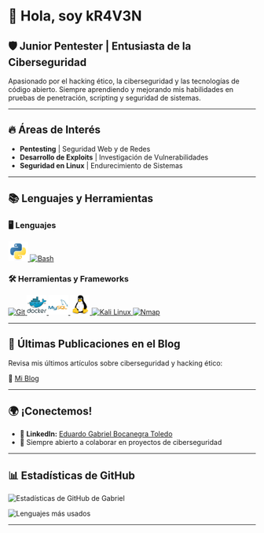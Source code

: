 # 👋 Hola, soy kR4V3N  

## 🛡️ Junior Pentester | Entusiasta de la Ciberseguridad  

Apasionado por el hacking ético, la ciberseguridad y las tecnologías de código abierto. Siempre aprendiendo y mejorando mis habilidades en pruebas de penetración, scripting y seguridad de sistemas.  

---

## 🔥 Áreas de Interés  

- **Pentesting** | Seguridad Web y de Redes  
- **Desarrollo de Exploits** | Investigación de Vulnerabilidades  
- **Seguridad en Linux** | Endurecimiento de Sistemas  

---

## 📚 Lenguajes y Herramientas  

### 🖥️ Lenguajes  
<p align="left"> 
  <a href="https://www.python.org" target="_blank" rel="noreferrer"> 
    <img src="https://raw.githubusercontent.com/devicons/devicon/master/icons/python/python-original.svg" alt="Python" width="40" height="40"/> 
  </a> 
  <a href="https://www.gnu.org/software/bash/" target="_blank" rel="noreferrer"> 
    <img src="https://www.svgrepo.com/show/353478/bash-icon.svg" alt="Bash" width="40" height="40"/> 
  </a> 
</p>  

### 🛠️ Herramientas y Frameworks  
<p align="left"> 
  <a href="https://git-scm.com/" target="_blank" rel="noreferrer"> 
    <img src="https://www.vectorlogo.zone/logos/git-scm/git-scm-icon.svg" alt="Git" width="40" height="40"/> 
  </a> 
  <a href="https://www.docker.com/" target="_blank" rel="noreferrer"> 
    <img src="https://raw.githubusercontent.com/devicons/devicon/master/icons/docker/docker-original-wordmark.svg" alt="Docker" width="40" height="40"/> 
  </a> 
  <a href="https://www.mysql.com/" target="_blank" rel="noreferrer"> 
    <img src="https://raw.githubusercontent.com/devicons/devicon/master/icons/mysql/mysql-original-wordmark.svg" alt="MySQL" width="40" height="40"/> 
  </a> 
  <a href="https://www.linux.org/" target="_blank" rel="noreferrer"> 
    <img src="https://raw.githubusercontent.com/devicons/devicon/master/icons/linux/linux-original.svg" alt="Linux" width="40" height="40"/> 
  </a> 
  <a href="https://www.kali.org/" target="_blank" rel="noreferrer"> 
    <img src="https://upload.wikimedia.org/wikipedia/commons/2/2b/Kali-dragon-icon.svg" alt="Kali Linux" width="40" height="40"/> 
  </a> 
  <a href="https://nmap.org/" target="_blank" rel="noreferrer"> 
    <img src="https://camo.githubusercontent.com/6356b1b553df3d5fb6215c3e53fe2955f42cb49f8ee6c8a431f4068fc03bd37e/68747470733a2f2f692e6962622e636f2f4e54796e6472462f702d6e6d61702e706e67" alt="Nmap" width="45" height="45"/> 
  </a> 
</p>  

---

## 📝 Últimas Publicaciones en el Blog  

Revisa mis últimos artículos sobre ciberseguridad y hacking ético:  

🚀 [Mi Blog](https://gabrielbtb2712.github.io/)  

---

## 🌍 ¡Conectemos!  

- 📌 **LinkedIn:** [Eduardo Gabriel Bocanegra Toledo](https://www.linkedin.com/in/eduardo-gabriel-bocanegra-toledo-2554922aa)  
- 🚀 Siempre abierto a colaborar en proyectos de ciberseguridad  

---

## 📊 Estadísticas de GitHub  

![Estadísticas de GitHub de Gabriel](https://github-readme-stats.vercel.app/api?username=GabrielBtb2712&show_icons=true&theme=radical)  

![Lenguajes más usados](https://github-readme-stats.vercel.app/api/top-langs/?username=GabrielBtb2712&layout=compact&theme=radical)  

---



